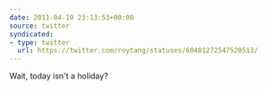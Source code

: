 ```yaml
---
date: 2011-04-19 23:13:53+00:00
source: twitter
syndicated:
- type: twitter
  url: https://twitter.com/roytang/statuses/60481272547520513/
---
```


Wait, today isn't a holiday?